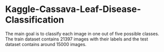 # Kaggle-Cassava-Leaf-Disease-Classification
The main goal is to classify each image in one out of five possible classes. The train dataset contains 21397 images with their labels and the test dataset contains around 15000 images.


